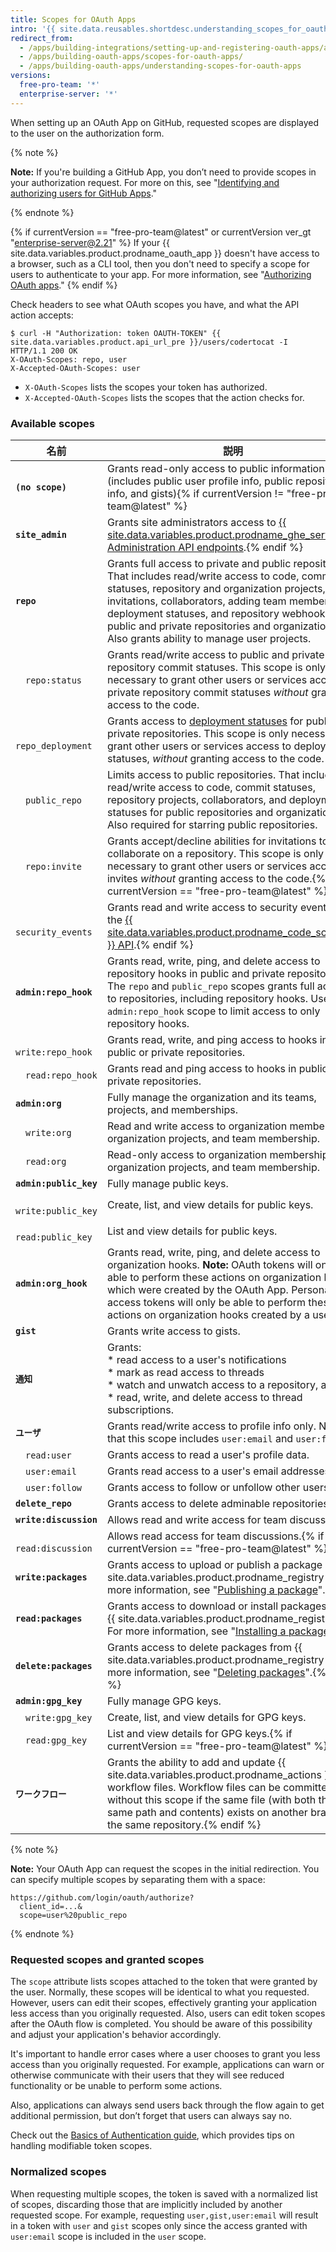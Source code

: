 ```yaml
---
title: Scopes for OAuth Apps
intro: '{{ site.data.reusables.shortdesc.understanding_scopes_for_oauth_apps }}'
redirect_from:
  - /apps/building-integrations/setting-up-and-registering-oauth-apps/about-scopes-for-oauth-apps/
  - /apps/building-oauth-apps/scopes-for-oauth-apps/
  - /apps/building-oauth-apps/understanding-scopes-for-oauth-apps
versions:
  free-pro-team: '*'
  enterprise-server: '*'
---
```


When setting up an OAuth App on GitHub, requested scopes are displayed to the user on the authorization form.

{% note %}

**Note:** If you're building a GitHub App, you don’t need to provide scopes in your authorization request. For more on this, see "[Identifying and authorizing users for GitHub Apps](/apps/building-github-apps/identifying-and-authorizing-users-for-github-apps/)."

{% endnote %}

{% if currentVersion == "free-pro-team@latest" or currentVersion ver_gt "enterprise-server@2.21" %}
If your {{ site.data.variables.product.prodname_oauth_app }} doesn't have access to a browser, such as a CLI tool, then you don't need to specify a scope for users to authenticate to your app. For more information, see "[Authorizing OAuth apps](/developers/apps/authorizing-oauth-apps#device-flow)."
{% endif %}

Check headers to see what OAuth scopes you have, and what the API action accepts:

```shell
$ curl -H "Authorization: token OAUTH-TOKEN" {{ site.data.variables.product.api_url_pre }}/users/codertocat -I
HTTP/1.1 200 OK
X-OAuth-Scopes: repo, user
X-Accepted-OAuth-Scopes: user
```

* `X-OAuth-Scopes` lists the scopes your token has authorized.
* `X-Accepted-OAuth-Scopes` lists the scopes that the action checks for.

### Available scopes

| 名前                       | 説明                                                                                                                                                                                                                                                                                                                                                           |
| ------------------------ | ------------------------------------------------------------------------------------------------------------------------------------------------------------------------------------------------------------------------------------------------------------------------------------------------------------------------------------------------------------ |
| **`(no scope)`**         | Grants read-only access to public information (includes public user profile info, public repository info, and gists){% if currentVersion != "free-pro-team@latest" %}
| **`site_admin`**         | Grants site administrators access to [{{ site.data.variables.product.prodname_ghe_server }} Administration API endpoints](/v3/enterprise-admin).{% endif %}
| **`repo`**               | Grants full access to private and public repositories. That includes read/write access to code, commit statuses, repository and organization projects, invitations, collaborators, adding team memberships, deployment statuses, and repository webhooks for public and private repositories and organizations. Also grants ability to manage user projects. |
| &emsp;`repo:status`      | Grants read/write access to public and private repository commit statuses. This scope is only necessary to grant other users or services access to private repository commit statuses *without* granting access to the code.                                                                                                                                 |
| &emsp;`repo_deployment`  | Grants access to [deployment statuses](/v3/repos/deployments) for public and private repositories. This scope is only necessary to grant other users or services access to deployment statuses, *without* granting access to the code.                                                                                                                       |
| &emsp;`public_repo`      | Limits access to public repositories. That includes read/write access to code, commit statuses, repository projects, collaborators, and deployment statuses for public repositories and organizations. Also required for starring public repositories.                                                                                                       |
| &emsp;`repo:invite`      | Grants accept/decline abilities for invitations to collaborate on a repository. This scope is only necessary to grant other users or services access to invites *without* granting access to the code.{% if currentVersion == "free-pro-team@latest" %}
| &emsp;`security_events`  | Grants read and write access to security events in the [{{ site.data.variables.product.prodname_code_scanning }} API](/v3/code-scanning).{% endif %}
| **`admin:repo_hook`**    | Grants read, write, ping, and delete access to repository hooks in public and private repositories. The `repo` and `public_repo` scopes grants full access to repositories, including repository hooks. Use the `admin:repo_hook` scope to limit access to only repository hooks.                                                                            |
| &emsp;`write:repo_hook`  | Grants read, write, and ping access to hooks in public or private repositories.                                                                                                                                                                                                                                                                              |
| &emsp;`read:repo_hook`   | Grants read and ping access to hooks in public or private repositories.                                                                                                                                                                                                                                                                                      |
| **`admin:org`**          | Fully manage the organization and its teams, projects, and memberships.                                                                                                                                                                                                                                                                                      |
| &emsp;`write:org`        | Read and write access to organization membership, organization projects, and team membership.                                                                                                                                                                                                                                                                |
| &emsp;`read:org`         | Read-only access to organization membership, organization projects, and team membership.                                                                                                                                                                                                                                                                     |
| **`admin:public_key`**   | Fully manage public keys.                                                                                                                                                                                                                                                                                                                                    |
| &emsp;`write:public_key` | Create, list, and view details for public keys.                                                                                                                                                                                                                                                                                                              |
| &emsp;`read:public_key`  | List and view details for public keys.                                                                                                                                                                                                                                                                                                                       |
| **`admin:org_hook`**     | Grants read, write, ping, and delete access to organization hooks. **Note:** OAuth tokens will only be able to perform these actions on organization hooks which were created by the OAuth App. Personal access tokens will only be able to perform these actions on organization hooks created by a user.                                                   |
| **`gist`**               | Grants write access to gists.                                                                                                                                                                                                                                                                                                                                |
| **`通知`**                 | Grants: <br/>* read access to a user's notifications <br/>* mark as read access to threads <br/>* watch and unwatch access to a repository, and <br/>* read, write, and delete access to thread subscriptions.                                                                                                                       |
| **`ユーザ`**                | Grants read/write access to profile info only.  Note that this scope includes `user:email` and `user:follow`.                                                                                                                                                                                                                                                |
| &emsp;`read:user`        | Grants access to read a user's profile data.                                                                                                                                                                                                                                                                                                                 |
| &emsp;`user:email`       | Grants read access to a user's email addresses.                                                                                                                                                                                                                                                                                                              |
| &emsp;`user:follow`      | Grants access to follow or unfollow other users.                                                                                                                                                                                                                                                                                                             |
| **`delete_repo`**        | Grants access to delete adminable repositories.                                                                                                                                                                                                                                                                                                              |
| **`write:discussion`**   | Allows read and write access for team discussions.                                                                                                                                                                                                                                                                                                           |
| &emsp;`read:discussion`  | Allows read access for team discussions.{% if currentVersion == "free-pro-team@latest" %}
| **`write:packages`**     | Grants access to upload or publish a package in {{ site.data.variables.product.prodname_registry }}. For more information, see "[Publishing a package](/github/managing-packages-with-github-packages/publishing-a-package)".                                                                                                                                |
| **`read:packages`**      | Grants access to download or install packages from {{ site.data.variables.product.prodname_registry }}. For more information, see "[Installing a package](/github/managing-packages-with-github-packages/installing-a-package)".                                                                                                                             |
| **`delete:packages`**    | Grants access to delete packages from {{ site.data.variables.product.prodname_registry }}. For more information, see "[Deleting packages](/github/managing-packages-with-github-packages/deleting-a-package)".{% endif %}
| **`admin:gpg_key`**      | Fully manage GPG keys.                                                                                                                                                                                                                                                                                                                                       |
| &emsp;`write:gpg_key`    | Create, list, and view details for GPG keys.                                                                                                                                                                                                                                                                                                                 |
| &emsp;`read:gpg_key`     | List and view details for GPG keys.{% if currentVersion == "free-pro-team@latest" %}
| **`ワークフロー`**             | Grants the ability to add and update {{ site.data.variables.product.prodname_actions }} workflow files. Workflow files can be committed without this scope if the same file (with both the same path and contents) exists on another branch in the same repository.{% endif %}

{% note %}

**Note:** Your OAuth App can request the scopes in the initial redirection. You can specify multiple scopes by separating them with a space:

    https://github.com/login/oauth/authorize?
      client_id=...&
      scope=user%20public_repo

{% endnote %}

### Requested scopes and granted scopes

The `scope` attribute lists scopes attached to the token that were granted by the user. Normally, these scopes will be identical to what you requested. However, users can edit their scopes, effectively granting your application less access than you originally requested. Also, users can edit token scopes after the OAuth flow is completed. You should be aware of this possibility and adjust your application's behavior accordingly.

It's important to handle error cases where a user chooses to grant you less access than you originally requested. For example, applications can warn or otherwise communicate with their users that they will see reduced functionality or be unable to perform some actions.

Also, applications can always send users back through the flow again to get additional permission, but don’t forget that users can always say no.

Check out the [Basics of Authentication guide](/guides/basics-of-authentication/), which provides tips on handling modifiable token scopes.

### Normalized scopes

When requesting multiple scopes, the token is saved with a normalized list of scopes, discarding those that are implicitly included by another requested scope. For example, requesting `user,gist,user:email` will result in a token with `user` and `gist` scopes only since the access granted with `user:email` scope is included in the `user` scope.
